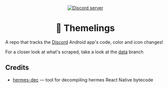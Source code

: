 <div align="center">
    <a href="https://discord.gg/ZXWT9yRueq">
        <img alt="Discord server" src="https://img.shields.io/discord/1226954624372707348?style=for-the-badge&logo=discord&logoColor=%23fff&labelColor=%231e1e2e&color=%23cdd6f4&cacheSeconds=90">
    </a>
    <h1>🎨 Themelings</h1>
</div>

A repo that tracks the [Discord](https://github.com/discord) Android app's code, color and icon changes!

For a closer look at what's scraped, take a look at the [data](https://github.com/nexpid/Themelings/tree/data) branch

## Credits

- [hermes-dec](https://github.com/P1sec/hermes-dec) — tool for decompiling hermes React Native bytecode